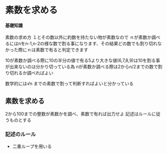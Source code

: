 # 素数を求める

#### 基礎知識
素数の求め方
１とその数以外に約数を持たない物が素数なので
ｎが素数か調べるにはnをn-1,n-2の様な数で割る事になります、その結果どの数でも割り切れなかった際にｎは素数で有ると判定できます

10が素数か調べる際に10の半分の値で有る5より大きな値(6,7,8,9)は10を割る事が出来ないのは分かり切っている為
nが素数か調べる際は2からn/2までの数で割り切れるか調べればよい

数学的には√n までの素数で割って判断すればよいと分かっている

## 素数を求める
2から100までの整数が素数かを調べ、素数で有れば出力せよ
記述はルールに従うものとする

### 記述のルール
- 二重ループを用いる

